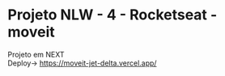 # Projeto NLW - 4 - Rocketseat - moveit 

Projeto em NEXT</br>
Deploy->
https://moveit-jet-delta.vercel.app/
